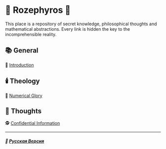 # 🌹 Rozephyros 🌹
This place is a repository of secret knowledge, philosophical thoughts and mathematical abstractions. Every link is hidden the key to the incomprehensible reality.
## 📚 General
🥀 [Introduction](introduction.md)
## 🕯️ Theology
🧮 [Numerical Glory](numericalglory.md)
## 💭 Thoughts
🕵️ [Confidential Information](confidential.md)

***

##### 🌻 [Русская Версия](index-2.md)




